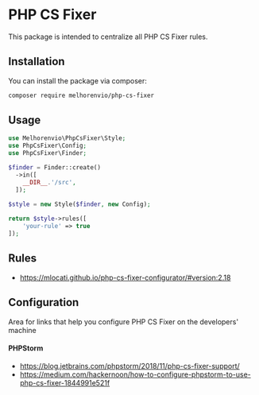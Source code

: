# PHP CS Fixer

This package is intended to centralize all PHP CS Fixer rules.

## Installation

You can install the package via composer:

```bash
composer require melhorenvio/php-cs-fixer
```

## Usage

```php
use Melhorenvio\PhpCsFixer\Style;
use PhpCsFixer\Config;
use PhpCsFixer\Finder;

$finder = Finder::create()
  ->in([
    __DIR__.'/src',
  ]);
  
$style = new Style($finder, new Config);

return $style->rules([
    'your-rule' => true
]);
```

## Rules

- https://mlocati.github.io/php-cs-fixer-configurator/#version:2.18

## Configuration

Area for links that help you configure PHP CS Fixer on the developers' machine

#### PHPStorm
- https://blog.jetbrains.com/phpstorm/2018/11/php-cs-fixer-support/
- https://medium.com/hackernoon/how-to-configure-phpstorm-to-use-php-cs-fixer-1844991e521f
